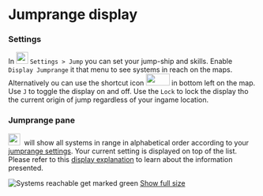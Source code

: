 # Jumprange display
### Settings
In <img src="https://raw.githubusercontent.com/Risingson/eedocs/master/docs/images/Settings-100_off.png" width="24" height="24"> `Settings > Jump` you can set your jump-ship and skills. Enable `Display Jumprange` it that menu to see systems in reach on the maps. Alternatively ou can use the shortcut icon <img src="https://raw.githubusercontent.com/Risingson/eedocs/master/docs/images/j2.png" width="48" height="24"> in bottom left on the map. Use `J` to toggle the display on and off. Use the `Lock` to lock the display tho the current origin of jump regardless of your ingame location.

### Jumprange pane
<img src="https://raw.githubusercontent.com/Risingson/eedocs/master/docs/images/jmp.png" width="24" height="24"> &nbsp;will show all systems in range in alphabetical order according to your [jumprange settings](https://eveeye.readthedocs.io/en/latest/ui/settings/#display-jumprange). Your current setting is displayed on top of the list. Please refer to this [display explanation](https://eveeye.readthedocs.io/en/latest/navigation/route/) to learn about the information presented.


![Systems reachable get marked green](https://raw.githubusercontent.com/Risingson/eedocs/master/docs/images/jumprange.png)
<a href="https://raw.githubusercontent.com/Risingson/eedocs/master/docs/images/jumprange.png" target="_blan">Show full size</a>
<!--stackedit_data:
eyJoaXN0b3J5IjpbNTQ1NjUyNzA3LC0xODIzMjUwNDAzLC03OT
cxNzk5OTAsLTExNzkxMzMyMiwxMDA3Mzk2ODAzXX0=
-->